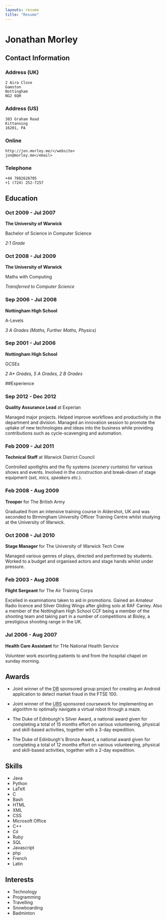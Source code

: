 ```yaml
---
layouts: resume
title: "Resume"
---
```


# Jonathan Morley

## Contact Information
### Address (UK)

	2 Aira Close
	Gamston
	Nottingham
	NG2 6QH

### Address (US)
	303 Graham Road
	Kittanning
	16201, PA

### Online
	http://jon.morley.me/</website>
	jon@morley.me</email>
	
### Telephone
	+44 7882628705
	+1 (724) 252-7257
	
## Education
	
### Oct 2009 - Jul 2007

**The University of Warwick**

Bachelor of Science in Computer Science

_2:1 Grade_

### Oct 2008 - Jul 2009

**The University of Warwick**

Maths with Computing

_Transferred to Computer Science_

### Sep 2006 - Jul 2008

**Nottingham High School**

A-Levels

_3 A Grades (Maths, Further Maths, Physics)_

### Sep 2001 - Jul 2006

**Nottingham High School**

GCSEs

_2 A* Grades, 5 A Grades, 2 B Grades_

##Experience

### Sep 2012 - Dec 2012

**Quality Assurance Lead** at Experian

Managed major projects. Helped improve workflows and productivity in the department and division. Managed an innovation session to promote the uptake of new technologies and ideas into the business while providing contributions such as cycle-scavenging and automation.

### Feb 2009 - Jul 2011

**Technical Staff** at Warwick District Council

Controlled spotlights and the fly systems (<i>scenery curtains</i>) for various shows and events. Involved in the construction and break-down of stage equipment (<i>set, mics, speakers etc.</i>).

### Feb 2008 - Aug 2009

**Trooper** for The British Army

Graduated from an intensive training course in Aldershot, UK and was seconded to Birmingham University Officer Training Centre whilst studying at the University of Warwick.

### Oct 2008 - Jul 2010

**Stage Manager** for The University of Warwick Tech Crew

Managed various genres of plays, directed and performed by students. Worked to a budget and organised actors and stage hands whilst under pressure.

### Feb 2003 - Aug 2008

**Flight Sergeant** for The Air Training Corps

Excelled in examinations taken to aid in promotions. Gained an Amateur Radio licence and Silver Gliding Wings after gliding solo at RAF Canley. Also a member of the Nottingham High School CCF being a member of the shooting team and taking part in a number of competitions at Bisley, a prestigious shooting range in the UK.

### Jul 2006 - Aug 2007

**Health Care Assistant** for THe National Health Service

Volunteer work escorting patients to and from the hospital chapel on sunday morning.

## Awards

* Joint winner of the <abbr title="Deutsche Bank">DB</abbr> sponsored group project for creating an Android application to detect market fraud in the FTSE 100.

* Joint winner of the <abbr title="Union Bank of Switzerland">UBS</abbr> sponsored coursework for implementing an algorithm to optimally navigate a virtual robot through a maze.

* The Duke of Edinburgh's Silver Award, a national award given for completing a total of 15 months effort on various volunteering, physical and skill-based activities, together with a 3-day expedition.

* The Duke of Edinburgh's Bronze Award, a national award given for completing a total of 12 months effort on various volunteering, physical and skill-based activities, together with a 2-day expedition.


## Skills

* Java
* Python
* LaTeX
* C
* Bash
* HTML
* XML
* CSS
* Microsoft Office
* C++
* C♯
* Ruby
* SQL
* Javascript
* php
* French
* Latin

## Interests

* Technology
* Programming
* Travelling
* Snowboarding
* Badminton